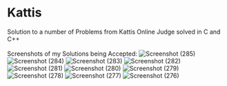 # Kattis
Solution to a number of Problems from Kattis Online Judge solved in C and C++
</br>
</br>
Screenshots of my Solutions being Accepted:
![Screenshot (285)](https://github.com/SumaitaB/Kattis/assets/51522304/d0189a41-a92f-4569-a038-7c09ebff0463)
![Screenshot (284)](https://github.com/SumaitaB/Kattis/assets/51522304/71465d0d-cb35-4666-925f-a72072696a61)
![Screenshot (283)](https://github.com/SumaitaB/Kattis/assets/51522304/0c32be97-0c30-4202-988c-346cd4e6b88d)
![Screenshot (282)](https://github.com/SumaitaB/Kattis/assets/51522304/53b5b2ea-9fdb-43b4-9e75-fe7912aeb31b)
![Screenshot (281)](https://github.com/SumaitaB/Kattis/assets/51522304/69bfb21c-e6e3-4e46-a919-e7ec8d93d779)
![Screenshot (280)](https://github.com/SumaitaB/Kattis/assets/51522304/9f1fb4ac-d04e-4866-923e-b940997f4d3f)
![Screenshot (279)](https://github.com/SumaitaB/Kattis/assets/51522304/2cb0c220-40db-4823-b747-433ff5a906dd)
![Screenshot (278)](https://github.com/SumaitaB/Kattis/assets/51522304/79f32626-2405-4966-aaa4-a692676ec0cf)
![Screenshot (277)](https://github.com/SumaitaB/Kattis/assets/51522304/b5e9d117-fc8b-4067-a88e-115ff016055b)
![Screenshot (276)](https://github.com/SumaitaB/Kattis/assets/51522304/aa5b8734-29b6-45a4-95e2-f67b8727d81f)


